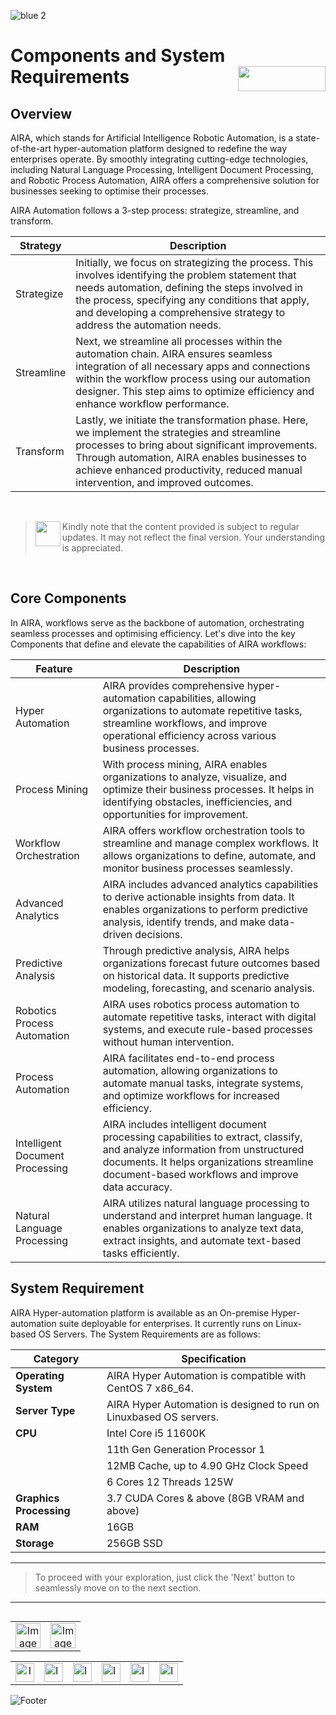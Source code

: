 ![blue 2](https://github.com/airacommunity/AIRA-User-Guide/assets/153823636/d8d04150-3b32-4b48-8485-07dc3c67fbaa)
# Components and System Requirements <img align="right" width="140" height="40" src="https://github.com/airacommunity/AIRA-User-Guide-Images/blob/main/ARIA%20Logo%202.png?raw=true">

## Overview

AIRA, which stands for Artificial Intelligence Robotic Automation, is a state-of-the-art hyper-automation platform designed to redefine the way enterprises operate. By smoothly integrating cutting-edge technologies, including Natural Language Processing, Intelligent Document Processing, and Robotic Process Automation, AIRA offers a comprehensive solution for businesses seeking to optimise their processes.

AIRA Automation follows a 3-step process: strategize, streamline, and transform.

| Strategy   | Description                                                                                                                                                                                                                               |
|------------|-------------------------------------------------------------------------------------------------------------------------------------------------------------------------------------------------------------------------------------------|
| Strategize | Initially, we focus on strategizing the process. This involves identifying the problem statement that needs automation, defining the steps involved in the process, specifying any conditions that apply, and developing a comprehensive strategy to address the automation needs. |
| Streamline | Next, we streamline all processes within the automation chain. AIRA ensures seamless integration of all necessary apps and connections within the workflow process using our automation designer. This step aims to optimize efficiency and enhance workflow performance.             |
| Transform  | Lastly, we initiate the transformation phase. Here, we implement the strategies and streamline processes to bring about significant improvements. Through automation, AIRA enables businesses to achieve enhanced productivity, reduced manual intervention, and improved outcomes.  |

<br>

> <img align="left" width="40" height="40" src="https://github.com/airacommunity/AIRA-User-Guide-Images/blob/main/Icon-Warning.png?raw=true"> Kindly note that the content provided is subject to regular updates. It may not reflect the final version. Your understanding is appreciated.

<br>

## Core Components

In AIRA, workflows serve as the backbone of automation, orchestrating seamless processes and optimising efficiency. Let's dive into the key Components that define and elevate the capabilities of AIRA workflows:


| Feature                   | Description                                                                                                                     |
|---------------------------|---------------------------------------------------------------------------------------------------------------------------------|
| Hyper Automation          | AIRA provides comprehensive hyper-automation capabilities, allowing organizations to automate repetitive tasks, streamline workflows, and improve operational efficiency across various business processes. |
| Process Mining            | With process mining, AIRA enables organizations to analyze, visualize, and optimize their business processes. It helps in identifying obstacles, inefficiencies, and opportunities for improvement. |
| Workflow Orchestration    | AIRA offers workflow orchestration tools to streamline and manage complex workflows. It allows organizations to define, automate, and monitor business processes seamlessly. |
| Advanced Analytics        | AIRA includes advanced analytics capabilities to derive actionable insights from data. It enables organizations to perform predictive analysis, identify trends, and make data-driven decisions. |
| Predictive Analysis       | Through predictive analysis, AIRA helps organizations forecast future outcomes based on historical data. It supports predictive modeling, forecasting, and scenario analysis. |
| Robotics Process Automation | AIRA uses robotics process automation to automate repetitive tasks, interact with digital systems, and execute rule-based processes without human intervention. |
| Process Automation        | AIRA facilitates end-to-end process automation, allowing organizations to automate manual tasks, integrate systems, and optimize workflows for increased efficiency. |
| Intelligent Document Processing | AIRA includes intelligent document processing capabilities to extract, classify, and analyze information from unstructured documents. It helps organizations streamline document-based workflows and improve data accuracy. |
| Natural Language Processing | AIRA utilizes natural language processing to understand and interpret human language. It enables organizations to analyze text data, extract insights, and automate text-based tasks efficiently. |

## System Requirement

AIRA Hyper-automation platform is available as an On-premise Hyper-automation suite deployable for enterprises. It currently runs on Linux-based OS Servers. The System Requirements are as follows: 

| Category             | Specification                                      |
|----------------------|----------------------------------------------------|
| **Operating System**              | AIRA Hyper Automation is compatible with CentOS 7 x86_64.                             |
| **Server Type**              | AIRA Hyper Automation is designed to run on Linuxbased OS servers.                              |
| **CPU**              | Intel Core i5 11600K                               |
|                      | 11th Gen Generation Processor 1                    |
|                      | 12MB Cache, up to 4.90 GHz Clock Speed            |
|                      | 6 Cores 12 Threads 125W                            |
| **Graphics Processing** | 3.7 CUDA Cores & above (8GB VRAM and above)     |
| **RAM**              | 16GB                                               |
| **Storage**          | 256GB SSD                                          |

----

> To proceed with your exploration, just click the 'Next' button to seamlessly move on to the next section.

----


<table align="right" border="0">
    <tr>
      <td align="center"><a href="https://github.com/airacommunity/AIRA-User-Guide/blob/main/A.%20Introduction%20to%20AIRA%20User%20Guide.md"><img src="https://github.com/airacommunity/AIRA-User-Guide-Images/blob/main/icon-previous.png" alt="Image 5" width="40" height="40"></a></td>
      <td align="center"><a href="https://github.com/airacommunity/AIRA-User-Guide/blob/main/C.%20Introduction%20to%20AIRA%20Installation.md"><img src="https://github.com/airacommunity/AIRA-User-Guide-Images/blob/main/icon-next.png" alt="Image 5" width="40" height="40"></a></td>
    </tr>
</table>

<br>
<br>
<br>

<table border="0" align="center">
  <tr>
    <td align="center"><a href="https://aira.fr/"><img src="https://github.com/airacommunity/AIRA-User-Guide-Images/blob/main/icon-website.png?raw=true" alt="Image 5" width="30" height="30"></a></td>
    <td><a href="https://www.linkedin.com/company/aira-rpa/"><img src="https://github.com/airacommunity/AIRA-User-Guide-Images/blob/main/icon%20-%20linkedin.png?raw=true" alt="Image 1" width="30" height="30"></a></td>
    <td><a href="https://www.instagram.com/connect_aira/"><img src="https://github.com/airacommunity/AIRA-User-Guide-Images/blob/main/icon-instagram.png?raw=true" alt="Image 2" width="30" height="30"></a></td>
    <td><a href="https://www.youtube.com/channel/UCHHCcwQrx-_19sAhu-2R4ww"><img src="https://github.com/airacommunity/AIRA-User-Guide-Images/blob/main/icon%20-%20youtube.png?raw=true" alt="Image 3" width="30" height="30"></a></td>
    <td><a href="https://twitter.com/Aira_RPA"><img src="https://github.com/airacommunity/AIRA-User-Guide-Images/blob/main/icon%20-%20twitter.png?raw=true" alt="Image 4" width="30" height="30"></a></td>
    <td><a href="mailto:connect@aira.fr"><img src="https://github.com/airacommunity/AIRA-User-Guide-Images/blob/main/icon%20-%20gmail.png?raw=true" alt="Image 6" width="30" height="30"></a></td>
  </tr>
</table>


![Footer](https://github.com/airacommunity/AIRA-User-Guide/assets/153823636/6bb25f04-ad9c-476c-b653-c3c1dac1a868)
